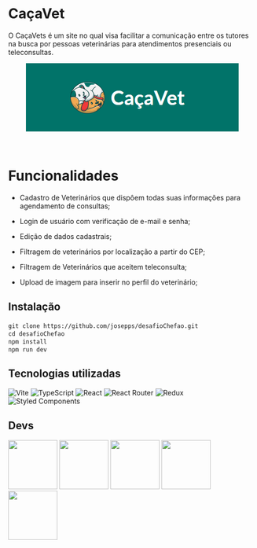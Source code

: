 # CaçaVet

O CaçaVets é um site no qual visa facilitar a comunicação entre os tutores na busca por pessoas veterinárias para atendimentos presenciais ou teleconsultas. 

<div align="center">

![Alt text](./src/img/cacavet.png)
</div>
<br>

# Funcionalidades

- Cadastro de Veterinários que dispôem todas suas informações para agendamento de consultas;

- Login de usuário com verificação de e-mail e senha;

- Edição de dados cadastrais;

- Filtragem de veterinários por localização a partir do CEP;

- Filtragem de Veterinários que aceitem teleconsulta;

- Upload de imagem para inserir no perfil do veterinário;


## Instalação

```text
git clone https://github.com/josepps/desafioChefao.git
cd desafioChefao
npm install
npm run dev
```

## Tecnologias utilizadas

![Vite](https://img.shields.io/badge/vite-%23646CFF.svg?style=for-the-badge&logo=vite&logoColor=white)
![TypeScript](https://img.shields.io/badge/typescript-%23007ACC.svg?style=for-the-badge&logo=typescript&logoColor=white)
![React](https://img.shields.io/badge/react-%2320232a.svg?style=for-the-badge&logo=react&logoColor=%2361DAFB)
![React Router](https://img.shields.io/badge/React_Router-CA4245?style=for-the-badge&logo=react-router&logoColor=white)
![Redux](https://img.shields.io/badge/redux-%23593d88.svg?style=for-the-badge&logo=redux&logoColor=white)
![Styled Components](https://img.shields.io/badge/styled--components-DB7093?style=for-the-badge&logo=styled-components&logoColor=white)

## Devs

<a href="https://github.com/josepps"><img src="https://avatars.githubusercontent.com/u/106413273?v=4" width="100px" height="100px"></a>
<a href="https://github.com/GuilhermeRibeiro01"><img src="https://avatars.githubusercontent.com/u/109393052?v=4" width="100px" height="100px"></a>
<a href="https://github.com/alonealines"><img src="https://avatars.githubusercontent.com/u/100536475?v=4" width="100px" height="100px"></a>
<a href="https://github.com/RafaelGroetaers"><img src="https://avatars.githubusercontent.com/u/93354737?v=4" width="100px" height="100px"></a>
<a href="https://github.com/andreolimao"><img src="https://avatars.githubusercontent.com/u/109320300?v=4" width="100px" height="100px"></a>
